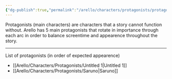 ```yaml
---
{"dg-publish":true,"permalink":"/arello/characters/protagonists/protagonists-index/"}
---
```


Protagonists (main characters) are characters that a story cannot function without. Arello has 5 main protagonists that rotate in importance through each arc in order to balance screentime and appearence throughout the story.
*** 
List of protagonists (in order of expected appearence)
- [[Arello/Characters/Protagonists/Untitled 1\|Untitled 1]] 
- [[Arello/Characters/Protagonists/Saruno\|Saruno]] 